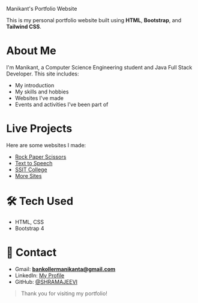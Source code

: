   Manikant's Portfolio Website

This is my personal portfolio website built using **HTML**, **Bootstrap**, and **Tailwind CSS**.  

# About Me

I'm Manikant, a Computer Science Engineering student and Java Full Stack Developer. This site includes:

- My introduction
- My skills and hobbies
- Websites I’ve made
- Events and activities I’ve been part of

# Live Projects

Here are some websites I made:

- [Rock Paper Scissors](https://shramajeevi.github.io/Rock-Paper-Scissors/)
- [Text to Speech](https://shramajeevi.github.io/uploading/)
- [SSIT College](https://shramajeevi.github.io/SSIT-College/)
- [More Sites](https://shramajeevi.github.io/web/)

# 🛠️ Tech Used

- HTML, CSS
- Bootstrap 4
 
 

# 📩 Contact

- Gmail: **bankollermanikanta@gmail.com**
- LinkedIn: [My Profile](https://www.linkedin.com/in/manikant-mahesh-bankoller-490b8b294/)
- GitHub: [@SHRAMAJEEVI](https://github.com/SHRAMAJEEVI)

 

> Thank you for visiting my portfolio!

